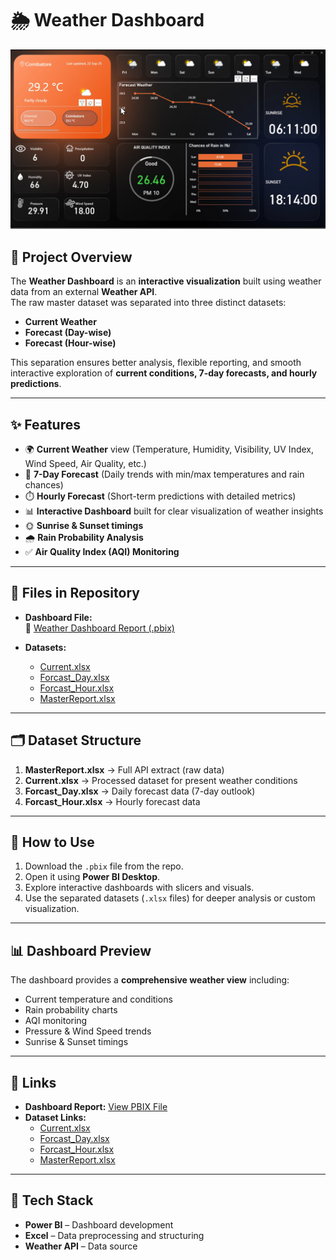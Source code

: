 # 🌦️ Weather Dashboard  

![Weather Dashboard Preview](https://github.com/LIONELcomet/Weather-Dashboard/blob/main/PREVIEW%20IMAGE.png)  

## 📌 Project Overview  
The **Weather Dashboard** is an **interactive visualization** built using weather data from an external **Weather API**.  
The raw master dataset was separated into three distinct datasets:  

- **Current Weather**  
- **Forecast (Day-wise)**  
- **Forecast (Hour-wise)**  

This separation ensures better analysis, flexible reporting, and smooth interactive exploration of **current conditions, 7-day forecasts, and hourly predictions**.  

---

## ✨ Features  
- 🌍 **Current Weather** view (Temperature, Humidity, Visibility, UV Index, Wind Speed, Air Quality, etc.)  
- 📅 **7-Day Forecast** (Daily trends with min/max temperatures and rain chances)  
- ⏱️ **Hourly Forecast** (Short-term predictions with detailed metrics)  
- 📊 **Interactive Dashboard** built for clear visualization of weather insights  
- 🌞 **Sunrise & Sunset timings**  
- 🌧️ **Rain Probability Analysis**  
- ✅ **Air Quality Index (AQI) Monitoring**  

---

## 📂 Files in Repository  
- **Dashboard File:**  
  🔗 [Weather Dashboard Report (.pbix)](https://github.com/LIONELcomet/Weather-Dashboard/blob/main/WEATHER%20DASHBOARD.pbix)  

- **Datasets:**  
  - [Current.xlsx](https://github.com/LIONELcomet/Weather-Dashboard/blob/main/Current.xlsx)  
  - [Forcast_Day.xlsx](https://github.com/LIONELcomet/Weather-Dashboard/blob/main/Forcast_Day.xlsx)  
  - [Forcast_Hour.xlsx](https://github.com/LIONELcomet/Weather-Dashboard/blob/main/Forcast_Hour.xlsx)  
  - [MasterReport.xlsx](https://github.com/LIONELcomet/Weather-Dashboard/blob/main/MasterReport.xlsx)  

---

## 🗂️ Dataset Structure  
1. **MasterReport.xlsx** → Full API extract (raw data)  
2. **Current.xlsx** → Processed dataset for present weather conditions  
3. **Forcast_Day.xlsx** → Daily forecast data (7-day outlook)  
4. **Forcast_Hour.xlsx** → Hourly forecast data  

---

## 🚀 How to Use  
1. Download the `.pbix` file from the repo.  
2. Open it using **Power BI Desktop**.  
3. Explore interactive dashboards with slicers and visuals.  
4. Use the separated datasets (`.xlsx` files) for deeper analysis or custom visualization.  

---

## 📊 Dashboard Preview  
The dashboard provides a **comprehensive weather view** including:  
- Current temperature and conditions  
- Rain probability charts  
- AQI monitoring  
- Pressure & Wind Speed trends  
- Sunrise & Sunset timings  

---

## 🔗 Links  
- **Dashboard Report:** [View PBIX File](https://github.com/LIONELcomet/Weather-Dashboard/blob/main/WEATHER%20DASHBOARD.pbix)  
- **Dataset Links:**  
  - [Current.xlsx](https://github.com/LIONELcomet/Weather-Dashboard/blob/main/Current.xlsx)  
  - [Forcast_Day.xlsx](https://github.com/LIONELcomet/Weather-Dashboard/blob/main/Forcast_Day.xlsx)  
  - [Forcast_Hour.xlsx](https://github.com/LIONELcomet/Weather-Dashboard/blob/main/Forcast_Hour.xlsx)  
  - [MasterReport.xlsx](https://github.com/LIONELcomet/Weather-Dashboard/blob/main/MasterReport.xlsx)  

---

## 📌 Tech Stack  
- **Power BI** – Dashboard development  
- **Excel** – Data preprocessing and structuring  
- **Weather API** – Data source  
